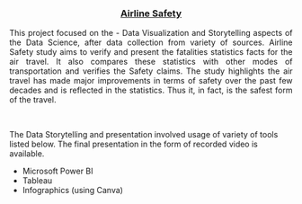 <h3 align="center"> <u>Airline Safety</u> </h3>

<p align="justify">This project focused on the - Data Visualization and Storytelling aspects of the Data Science, after data collection from variety of sources. Airline Safety study aims to verify and present the fatalities statistics facts for the air travel. It also compares these statistics with other modes of transportation and verifies the Safety claims. The study highlights the air travel has made major improvements in terms of safety over the past few decades and is reflected in the statistics. Thus it, in fact, is the safest form of the travel.</p>
<br/>

<p>The Data Storytelling and presentation involved usage of variety of tools listed below. The final presentation in the form of recorded video is available.</p>

<ul style="list-style-type:disc;">
  <li>Microsoft Power BI</li>
  <li>Tableau</li>
  <li>Infographics (using Canva)</li>
</ul>
